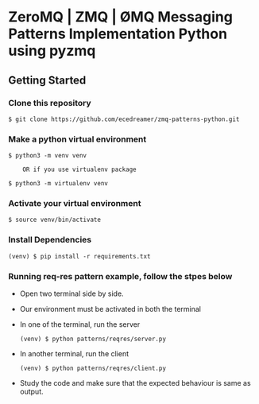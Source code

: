 # ZeroMQ | ZMQ | ØMQ Messaging Patterns Implementation Python using pyzmq #

## Getting Started ##

### Clone this repository ###
```
$ git clone https://github.com/ecedreamer/zmq-patterns-python.git
```
### Make a python virtual environment ###

``` 
$ python3 -m venv venv

    OR if you use virtualenv package

$ python3 -m virtualenv venv

```

### Activate your virtual environment ###
```
$ source venv/bin/activate
```

### Install Dependencies ###
```
(venv) $ pip install -r requirements.txt
```

### Running req-res pattern example, follow the stpes below ###

- Open two terminal side by side. 
- Our environment must be activated in both the terminal

- In one of the terminal, run the server
    ```
    (venv) $ python patterns/reqres/server.py
    ```
- In another terminal, run the client
    ```
    (venv) $ python patterns/reqres/client.py
    ```
- Study the code and make sure that the expected behaviour is same as output. 
